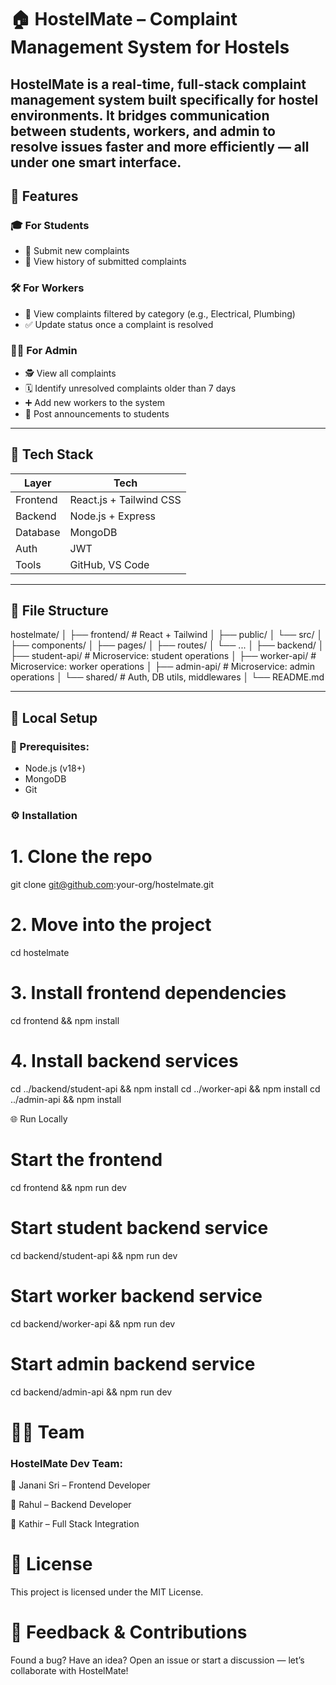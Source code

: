 # 🏠 HostelMate – Complaint Management System for Hostels

HostelMate is a real-time, full-stack complaint management system built specifically for hostel environments. It bridges communication between students, workers, and admin to resolve issues faster and more efficiently — all under one smart interface.
--------
## 🚀 Features

### 🎓 For Students
- 📝 Submit new complaints
- 📜 View history of submitted complaints

### 🛠️ For Workers
- 📂 View complaints filtered by category (e.g., Electrical, Plumbing)
- ✅ Update status once a complaint is resolved

### 👨‍💼 For Admin
- 🕵️ View all complaints
- 🗓️ Identify unresolved complaints older than 7 days
- ➕ Add new workers to the system
- 📢 Post announcements to students

---

## 🧱 Tech Stack

| Layer         | Tech                             |
|---------------|----------------------------------|
| Frontend      | React.js + Tailwind CSS          |
| Backend       | Node.js + Express                |
| Database      | MongoDB                          |
| Auth          | JWT                              |
| Tools         | GitHub, VS Code                  |

---

## 📂 File Structure
hostelmate/ │ 
├── frontend/ # React + Tailwind │ 
├── public/ │ 
└── src/ │ 
├── components/ │ 
├── pages/ │ 
├── routes/ │ 
└── ... │ 
├── backend/ │
├── student-api/ # Microservice: student operations │
├── worker-api/ # Microservice: worker operations │ 
├── admin-api/ # Microservice: admin operations │ 
└── shared/ # Auth, DB utils, middlewares │
└── README.md



---

## 🥪 Local Setup

### 🔧 Prerequisites:
- Node.js (v18+)
- MongoDB
- Git

### ⚙️ Installation

# 1. Clone the repo
git clone git@github.com:your-org/hostelmate.git

# 2. Move into the project
cd hostelmate

# 3. Install frontend dependencies
cd frontend && npm install

# 4. Install backend services
cd ../backend/student-api && npm install
cd ../worker-api && npm install
cd ../admin-api && npm install

🌐 Run Locally
# Start the frontend
cd frontend && npm run dev

# Start student backend service
cd backend/student-api && npm run dev

# Start worker backend service
cd backend/worker-api && npm run dev

# Start admin backend service
cd backend/admin-api && npm run dev


# 🧑‍💻 Team
### HostelMate Dev Team:

🎨 Janani Sri – Frontend Developer

🧠 Rahul – Backend Developer

🔗 Kathir – Full Stack Integration

# 📄 License
This project is licensed under the MIT License.

# 💬 Feedback & Contributions
Found a bug? Have an idea?
Open an issue or start a discussion — let’s collaborate with HostelMate!

   
